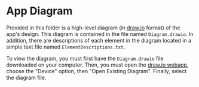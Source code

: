 # App Diagram

Provided in this folder is a high-level diagram (in [draw.io](https://www.drawio.com) format) of the app's design.
This diagram is contained in the file named `Diagram.drawio`.
In addition, there are descriptions of each element in the diagram located in a simple text file named `ElementDescriptions.txt`.

To view the diagram, you must first have the `Diagram.drawio` file downloaded on your computer.
Then, you must open the [draw.io webapp](https://app.diagrams.net), choose the "Device" option, then "Open Existing Diagram".
Finally, select the diagram file.